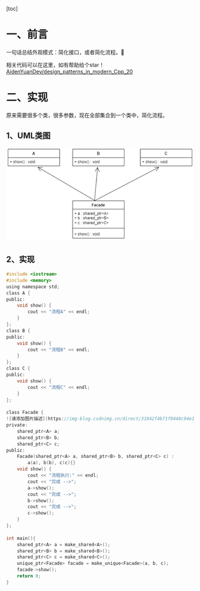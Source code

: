 [toc]

# 一、前言
一句话总结外观模式：简化接口，或者简化流程。🙂

相关代码可以在这里，如有帮助给个star！[AidenYuanDev/design_patterns_in_modern_Cpp_20](https://github.com/AidenYuanDev/design_patterns_in_modern_Cpp_20)

# 二、实现
原来需要很多个类，很多参数，现在全部集合到一个类中，简化流程。
## 1、UML类图
![外观模式](图片(image)/外观模式.png)
## 2、实现
~~~c
#include <iostream>
#include <memory>
using namespace std;
class A {
public:
    void show() {
        cout << "流程A" << endl;
    }
};
class B {
public:
    void show() {
        cout << "流程B" << endl;
    }
};
class C {
public:
    void show() {
        cout << "流程C" << endl;
    }
};

class Facade {
![请添加图片描述](https://img-blog.csdnimg.cn/direct/31942f4b71f0448c94e1e215dbf96980.png)
private:
    shared_ptr<A> a;
    shared_ptr<B> b;
    shared_ptr<C> c;
public:
    Facade(shared_ptr<A> a, shared_ptr<B> b, shared_ptr<C> c) :
        a(a), b(b), c(c){}
    void show() {
        cout << "流程执行:" << endl;
        cout << "完成 -->";
        a->show();
        cout << "完成 -->";
        b->show();
        cout << "完成 -->";
        c->show();
    }
};

int main(){
    shared_ptr<A> a = make_shared<A>();
    shared_ptr<B> b = make_shared<B>();
    shared_ptr<C> c = make_shared<C>();
    unique_ptr<Facade> facade = make_unique<Facade>(a, b, c);
    facade->show();
    return 0;
}
~~~